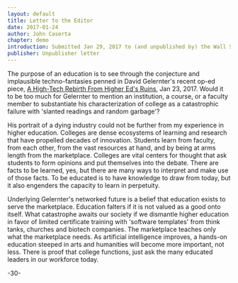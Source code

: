 ```yaml
---
layout: default
title: Letter to the Editor
date: 2017-01-24
author: John Caserta
chapter: demo
introduction: Submitted Jan 29, 2017 to (and unpublished by) the Wall Street Journal editorial board
publisher: Unpublisher letter
---
```


The purpose of an education is to see through the conjecture and implausible techno-fantasies penned in David Gelernter's recent op-ed piece, [A High-Tech Rebirth From Higher Ed's Ruins](https://www.wsj.com/articles/a-high-tech-rebirth-from-higher-eds-ruins-1485123354?mg=id-wsj), Jan 23, 2017. Would it to be too much for Gelernter to mention an institution, a course, or a faculty member to substantiate his characterization of college as a catastrophic failure with 'slanted readings and random garbage'?

His portrait of a dying industry could not be further from my experience in higher education. Colleges are dense ecosystems of learning and research that have propelled decades of innovation. Students learn from faculty, from each other, from the vast resources at hand, and by being at arms length from the  marketplace. Colleges are vital centers for thought that ask students to form opinions and put themselves into the debate. There are facts to be learned, yes, but there are many ways to interpret and make use of those facts. To be educated is to have knowledge to draw from today, but it also engenders the capacity to learn in perpetuity.

Underlying Gelernter's networked future is a belief that education exists to serve the marketplace. Education falters if it is not valued as a good onto itself. What catastrophe awaits our society if we dismantle higher education in favor of limited certificate training with 'software templates' from think tanks, churches and biotech companies. The marketplace teaches only what the marketplace needs. As artificial intelligence improves, a hands-on education steeped in arts and humanities will become more important, not less. There is proof that college functions, just ask the many educated leaders in our workforce today.

-30-
